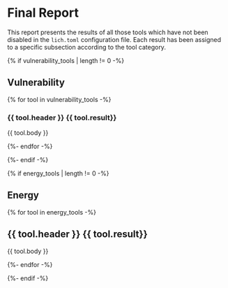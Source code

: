 # Final Report

This report presents the results of all those tools which have not been
disabled in the `lich.toml` configuration file. Each result has been assigned
to a specific subsection according to the tool category.

{% if vulnerability_tools | length != 0 -%}

## Vulnerability

{% for tool in vulnerability_tools -%}

### {{ tool.header }} {{ tool.result}}

{{ tool.body }}

{%- endfor -%}

{%- endif -%}

{% if energy_tools | length != 0 -%}

## Energy

{% for tool in energy_tools -%}

## {{ tool.header }} {{ tool.result}}

{{ tool.body }}

{%- endfor -%}

{%- endif -%}
